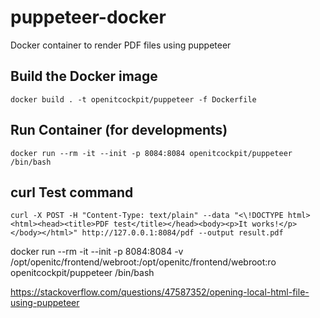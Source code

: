 # puppeteer-docker
Docker container to render PDF files using puppeteer

## Build the Docker image
```
docker build . -t openitcockpit/puppeteer -f Dockerfile
```

## Run Container (for developments)
```
docker run --rm -it --init -p 8084:8084 openitcockpit/puppeteer /bin/bash
```

## curl Test command
```
curl -X POST -H "Content-Type: text/plain" --data "<\!DOCTYPE html><html><head><title>PDF test</title></head><body><p>It works!</p></body></html>" http://127.0.0.1:8084/pdf --output result.pdf
```


docker run --rm -it --init -p 8084:8084 -v /opt/openitc/frontend/webroot:/opt/openitc/frontend/webroot:ro  openitcockpit/puppeteer /bin/bash


https://stackoverflow.com/questions/47587352/opening-local-html-file-using-puppeteer

